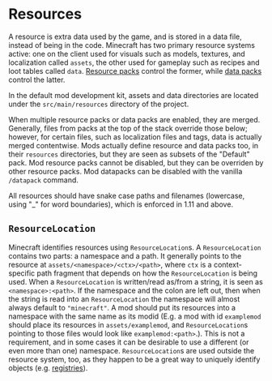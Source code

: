Resources
=========

A resource is extra data used by the game, and is stored in a data file, instead of being in the code. 
Minecraft has two primary resource systems active: one on the client used for visuals such as models, textures, and localization called `assets`, the other used for gameplay such as recipes and loot tables called `data`.
[Resource packs][respack] control the former, while [data packs][datapack] control the latter.

In the default mod development kit, assets and data directories are located under the `src/main/resources` directory of the project. 

When multiple resource packs or data packs are enabled, they are merged. Generally, files from packs at the top of the stack override those below; however, for certain files, such as localization files and tags, data is actually merged contentwise. Mods actually define resource and data packs too, in their `resources` directories, but they are seen as subsets of the "Default" pack. Mod resource packs cannot be disabled, but they can be overriden by other resource packs. Mod datapacks can be disabled with the vanilla `/datapack` command.

All resources should have snake case paths and filenames (lowercase, using "_" for word boundaries), which is enforced in 1.11 and above.

`ResourceLocation`
------------------

Minecraft identifies resources using `ResourceLocation`s. A `ResourceLocation` contains two parts: a namespace and a path. It generally points to the resource at `assets/<namespace>/<ctx>/<path>`, where `ctx` is a context-specific path fragment that depends on how the `ResourceLocation` is being used. When a `ResourceLocation` is written/read as/from a string, it is seen as `<namespace>:<path>`. If the namespace and the colon are left out, then when the string is read into an `ResourceLocation` the namespace will almost always default to `"minecraft"`. A mod should put its resources into a namespace with the same name as its modid (E.g. a mod with id `examplemod` should place its resources in `assets/examplemod`, and `ResourceLocation`s pointing to those files would look like `examplemod:<path>`.). This is not a requirement, and in some cases it can be desirable to use a different (or even more than one) namespace. `ResourceLocation`s are used outside the resource system, too, as they happen to be a great way to uniquely identify objects (e.g. [registries][]).

[registries]: registries.md
[datapack]: https://minecraft.gamepedia.com/Data_pack
[respack]: https://minecraft.gamepedia.com/Resource_pack
